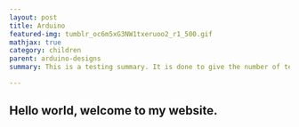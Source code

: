 ```yaml
---
layout: post
title: Arduino
featured-img: tumblr_oc6m5xG3NW1txeruoo2_r1_500.gif
mathjax: true
category: children
parent: arduino-designs
summary: This is a testing summary. It is done to give the number of text showing on the cards.

---
```


## Hello world, welcome to my website.